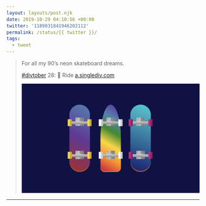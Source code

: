 ```yaml
---
layout: layouts/post.njk
date: 2019-10-29 04:10:56 +00:00
twitter: '1189031841946202112'
permalink: /status/{{ twitter }}/
tags: 
  - tweet
---
```


> For all my 90’s neon skateboard dreams.
> 
> [#divtober](https://twitter.com/hashtag/divtober) 28: 🌈 Ride [a.singlediv.com](https://a.singlediv.com) 
> 
> ![Illustration of three skateboards with decks of neon rainbow gradients.](/img/1189031841946202112-EIBKJiHUUAEStsT.jpg)


---
